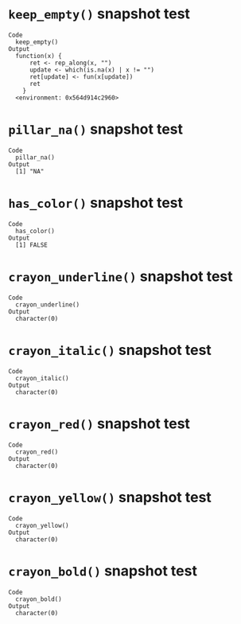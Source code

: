 # `keep_empty()` snapshot test

    Code
      keep_empty()
    Output
      function(x) {
          ret <- rep_along(x, "")
          update <- which(is.na(x) | x != "")
          ret[update] <- fun(x[update])
          ret
        }
      <environment: 0x564d914c2960>

# `pillar_na()` snapshot test

    Code
      pillar_na()
    Output
      [1] "NA"

# `has_color()` snapshot test

    Code
      has_color()
    Output
      [1] FALSE

# `crayon_underline()` snapshot test

    Code
      crayon_underline()
    Output
      character(0)

# `crayon_italic()` snapshot test

    Code
      crayon_italic()
    Output
      character(0)

# `crayon_red()` snapshot test

    Code
      crayon_red()
    Output
      character(0)

# `crayon_yellow()` snapshot test

    Code
      crayon_yellow()
    Output
      character(0)

# `crayon_bold()` snapshot test

    Code
      crayon_bold()
    Output
      character(0)

